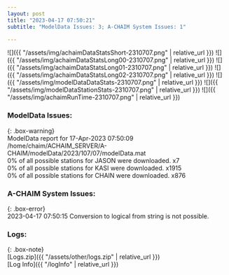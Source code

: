 ```yaml
---
layout: post
title: "2023-04-17 07:50:21"
subtitle: "ModelData Issues: 3; A-CHAIM System Issues: 1"

---
```


![]({{ "/assets/img/achaimDataStatsShort-2310707.png" | relative_url }})
![]({{ "/assets/img/achaimDataStatsLong00-2310707.png" | relative_url }})
![]({{ "/assets/img/achaimDataStatsLong01-2310707.png" | relative_url }})
![]({{ "/assets/img/achaimDataStatsLong02-2310707.png" | relative_url }})
![]({{ "/assets/img/modelDataDataStats-2310707.png" | relative_url }})
![]({{ "/assets/img/modelDataStationStats-2310707.png" | relative_url }})
![]({{ "/assets/img/achaimRunTime-2310707.png" | relative_url }})


### ModelData Issues:  
  
{: .box-warning}  
 ModelData report for 17-Apr-2023 07:50:09   
 /home/chaim/ACHAIM_SERVER/A-CHAIM/modelData/2023/107/07/modelData.mat   
 0% of all possible stations for JASON were downloaded. x7   
 0% of all possible stations for KASI were downloaded. x1915   
 0% of all possible stations for CHAIN were downloaded. x876   
  
### A-CHAIM System Issues:  
  
{: .box-error}  
2023-04-17 07:50:15 Conversion to logical from string is not possible.  

### Logs:  
  
{: .box-note}  
[Logs.zip]({{ "/assets/other/logs.zip" | relative_url }})  
[Log Info]({{ "/logInfo" | relative_url }})  
